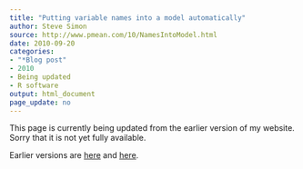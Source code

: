```yaml
---
title: "Putting variable names into a model automatically"
author: Steve Simon
source: http://www.pmean.com/10/NamesIntoModel.html
date: 2010-09-20
categories:
- "*Blog post"
- 2010
- Being updated
- R software
output: html_document
page_update: no
---
```


This page is currently being updated from the earlier version of my website. Sorry that it is not yet fully available.

<!---More--->

Earlier versions are [here][sim1] and [here][sim2].

[sim1]: http://www.pmean.com/10/NamesIntoModel.html
[sim2]: http://new.pmean.com/names-into-model/
